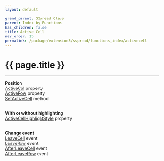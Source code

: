 ```yaml
---
layout: default

grand_parent: SSpread Class
parent: Index by Functions
has_children: false
title: Active Cell
nav_order: 15
permalink: /package/extension5/sspread/functions_index/activecell
---
```

# {{ page.title }}
---

**Position**<br>
[ActiveCol](/package/extension5/sspread/properties/ActiveCol) property<br>
[ActiveRow](/package/extension5/sspread/properties/ActiveRow) property<br>
[SetActiveCell](/package/extension5/sspread/methods/SetActiveCell) method<br><br>

**With or without highlighting**<br>
[ActiveCellHighlightStyle](/package/extension5/sspread/properties/ActiveCellHighlightStyle) property<br><br>

**Change event**<br>
[LeaveCell](/package/extension5/sspread/events/LeaveCell) event<br>
[LeaveRow](/package/extension5/sspread/events/LeaveRow) event<br>
[AfterLeaveCell](/package/extension5/sspread/events/AfterLeaveCell) event<br>
[AfterLeaveRow](/package/extension5/sspread/events/AfterLeaveRow) event<br><br>